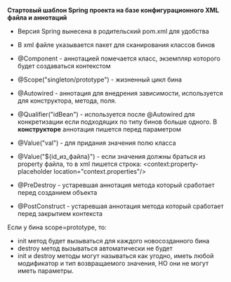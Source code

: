 **Стартовый шаблон Spring проекта на базе конфигурационного XML файла и аннотаций**
* Версия Spring вынесена в родительский pom.xml для удобства

* В xml файле указывается пакет для сканирования классов бинов
* @Component - аннотацией помечается класс, экземпляр которого будет создаваться контекстом
* @Scope("singleton/prototype") - жизненный цикл бина
* @Autowired - аннотация для внедрения зависимости, используется для конструктора, метода, поля.
* @Qualifier("idBean") - используется после @Autowired для конкретизации если подходящих по типу бинов больше одного. В **конструкторе** аннотация пишется перед параметром
* @Value("val") - для придания значения полю класса
* @Value("${id_из_файла}") - если значения должны браться из property файла, то в xml пишется строка: <context:property-placeholder location="context.properties"/>
* @PreDestroy - устаревшая аннотация метода который сработает перед созданием объекта
* @PostConstruct - устаревшая аннотация метода который сработает перед закрытием контекста

Если у бина scope=prototype, то:
* init метод будет вызываться для каждого новосозданного бина
* destroy метод вызываться автоматически не будет
* init и destroy методы могут называться как угодно, иметь любой модификатор и тип возвращаемого значения, НО они не могут иметь параметры.
